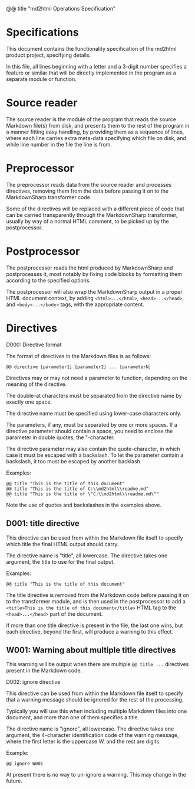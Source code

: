 @@ title "md2html Operations Specification"

Specifications
==============

This document contains the functionality specification of the
md2html product project, specifying details.

In this file, all lines beginning with a letter and a 3-digit number
specifies a feature or similar that will be directly implemented in
the program as a separate module or function.

Source reader
=============

The source reader is the module of the program that reads the
source Markdown file(s) from disk, and presents them to the
rest of the program in a manner fitting easy handling, by
providing them as a sequence of lines, where each line carries
extra meta-data specifying which file on disk, and while line
number in the file the line is from.

Preprocessor
============

The preprocessor reads data from the source reader and processes
directives, removing them from the data before passing it on to
the MarkdownSharp transformer code.

Some of the directives will be replaced with a different piece
of code that can be carried transparently through the MarkdownSharp
transformer, usually by way of a normal HTML comment, to be
picked up by the postprocessor.

Postprocessor
=============

The postprocessor reads the html produced by MarkdownSharp and
postprocesses it, most notably by fixing code blocks by
formatting them according to the specified options.

The postprocessor will also wrap the MarkdownSharp output
in a proper HTML document context, by adding `<html>...</html>`,
`<head>...</head>`, and `<body>...</body>` tags, with the
appropriate content.

Directives
==========

D000: Directive format

The format of directives in the Markdown files is as follows:

    @@ directive [parameter1] [parameter2] ... [parameterN]

Directives may or may not need a parameter to function, depending
on the meaning of the directive.

The double-at characters must be separated from the directive name
by exactly one space.

The directive name must be specified using lower-case characters only.

The parameters, if any, must be separated by one or more spaces. If
a directive parameter should contain a space, you need to enclose
the parameter in double quotes, the "-character.

The directive parameter may also contain the quote-character, in which
case it must be escaped with a backslash. To let the parameter contain
a backslash, it too must be escaped by another backlash.

Examples:

    @@ title "This is the title of this document"
    @@ title "This is the title of C:\\md2html\\readme.md"
    @@ title "This is the title of \"C:\\md2html\\readme.md\""

Note the use of quotes and backslashes in the examples above.

D001: title directive
---------------------

This directive can be used from within the Markdown file itself
to specify which title the final HTML output should carry.

The directive name is "title", all lowercase. The directive takes
one argument, the title to use for the final output.

Examples:

    @@ title "This is the title of this document"

The title directive is removed from the Markdown code before passing
it on to the transformer module, and is then used in the postprocessor
to add a `<title>This is the title of this document</title>` HTML
tag to the `<head>...</head>` part of the document.

If more than one title directive is present in the file, the last
one wins, but each directive, beyond the first, will produce a
warning to this effect.

W001: Warning about multiple title directives
---------------------------------------------

This warning will be output when there are multiple `@@ title ...`
directives present in the Markdown code.

D002: ignore directive

This directive can be used from within the Markdown file itself
to specify that a warning message should be ignored for the rest of the
processing.

Typically you will use this when including multiple Markdown files into
one document, and more than one of them specifies a title.

The directive name is "ignore", all lowercase. The directive takes one
argument, the 4-character identification code of the warning message,
where the first letter is the uppercase W, and the rest are digits.

Example:

    @@ ignore W001

At present there is no way to un-ignore a warning. This may change in the
future.